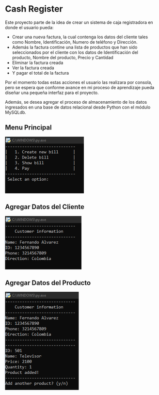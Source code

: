 # Cash Register

Este proyecto parte de la idea de crear un sistema de caja registradora en donde el usuario pueda:
   
- Crear una nueva factura, la cual contenga los datos del cliente tales como Nombre, Identificación, Numero de teléfono y Dirección.
- Además la factura contine una lista de productos que han sido seleccionados por el cliente con los datos de Identificación del producto, Nombre del producto, Precio y Cantidad
- Eliminar la factura creada
- Ver la factura creada
- Y pagar el total de la factura

Por el momento todas estas acciones el usuario las realizara por consola, pero se espera que conforme avance en mi proceso de aprendizaje pueda diseñar una pequeña interfaz para el proyecto. 

Además, se desea agregar el proceso de almacenamiento de los datos ingresados en una base de datos relacional desde Python con el módulo MySQLdb.

## Menu Principal
![Main_menu](img/menu.png)
## Agregar Datos del Cliente
![Customer_data](img/Customer_data.png)
## Agregar Datos del Producto
![Product_data](img/Product_data.png)
  
